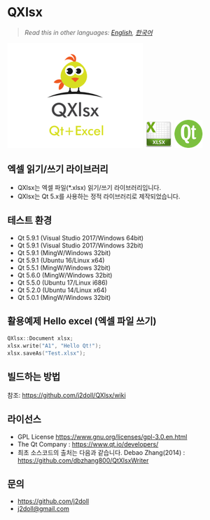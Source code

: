 # QXlsx

> *Read this in other languages: [English](README.md), [한국어](README.ko.md)*

![](image/IMG_0016.PNG)
![](image/XLSX-64.png)
![](image/qt-64.png)

## 엑셀 읽기/쓰기 라이브러리

* QXlsx는 엑셀 파일(*.xlsx) 읽기/쓰기 라이브러리입니다.
* QXlsx는 Qt 5.x를 사용하는 정적 라이브러리로 제작되었습니다.

## 테스트 환경
* Qt 5.9.1 (Visual Studio 2017/Windows 64bit) 
* Qt 5.9.1 (Visual Studio 2017/Windows 32bit) 
* Qt 5.9.1 (MingW/Windows 32bit) 
* Qt 5.9.1 (Ubuntu 16/Linux x64) 
* Qt 5.5.1 (MingW/Windows 32bit)
* Qt 5.6.0 (MingW/Windows 32bit) 
* Qt 5.5.0 (Ubuntu 17/Linux i686)
* Qt 5.2.0 (Ubuntu 14/Linux x64)
* Qt 5.0.1 (MingW/Windows 32bit) 

## 활용예제 Hello excel (엑셀 파일 쓰기)
```cpp
QXlsx::Document xlsx;
xlsx.write("A1", "Hello Qt!");
xlsx.saveAs("Test.xlsx");
```

## 빌드하는 방법
참조: https://github.com/j2doll/QXlsx/wiki

## 라이선스
* GPL License https://www.gnu.org/licenses/gpl-3.0.en.html
* The Qt Company : https://www.qt.io/developers/
* 최초 소스코드의 출처는 다음과 같습니다. Debao Zhang(2014) : https://github.com/dbzhang800/QtXlsxWriter
   
## 문의
* https://github.com/j2doll
* j2doll@gmail.com
